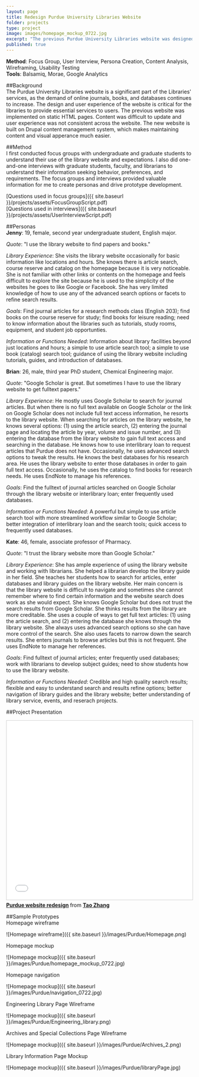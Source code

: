 ```yaml
---
layout: page
title: Redesign Purdue University Libraries Website
folder: projects
type: project
image: images/homepage_mockup_0722.jpg
excerpt: "The previous Purdue University Libraries website was designed several years ago. It was based on static HTML pages and there were usability issues due to inconsistency and outdated content. A redesign was needed to introduce a content management system and establish a consistent content strategy. I worked as a user experience researcher/designer to lead the redesign effort. I applied a typical user-centered design process for this project, starting from user research, persona creation, prototyping, implementation, to iterative user testing."
published: true
---
```



**Method**: Focus Group, User Interview, Persona Creation, Content Analysis, Wireframing, Usability Testing    
**Tools**: Balsamiq, Morae, Google Analytics

##Background  
The Purdue University Libraries website is a significant part of the Libraries' services, as the demand of online journals, books, and databases continues to increase. The design and user experience of the website is critical for the libraries to provide essential services to users. The previous website was implemented on static HTML pages. Content was difficult to update and user experience was not consistent across the website. The new website is built on Drupal content management system, which makes maintaining content and visual apperance much easier.

##Method    
I first conducted focus groups with undergraduate and graduate students to understand their use of the library website and expectations. I also did one-and-one interviews with graduate students, faculty, and librarians to understand their information seeking behavior, preferences, and requirements. The focus groups and interviews provided valuable information for me to create personas and drive prototype development.  

[Questions used in focus groups]({{ site.baseurl }}/projects/assets/FocusGroupScript.pdf)      
[Questions used in interviews]({{ site.baseurl }}/projects/assets/UserInterviewScript.pdf)  

##Personas  
**Jenny**: 19, female, second year undergraduate student, English major.  

*Quote*: "I use the library website to find papers and books."

*Library Experience*: She visits the library website occasionally for basic information like locations and hours. She knows there is article search, course reserve and catalog on the homepage because it is very noticeable. She is not familiar with other links or contents on the homepage and feels difficult to explore the site because he is used to the simplicity of the websites he goes to like Google or Facebook. She has very limited knowledge of how to use any of the advanced search options or facets to refine search results.

*Goals*: Find journal articles for a research methods class (English 203); find books on the course reserve for study; find books for leisure reading; need to know information about the libraries such as tutorials, study rooms, equipment, and student job opportunties.

*Information or Functions Needed*: Information about library facilities beyond just locations and hours; a simple to use article search tool; a simple to use book (catalog) search tool; guidance of using the library website including tutorials, guides, and introduction of databases.  


**Brian**: 26, male, third year PhD student, Chemical Engineering major.

*Quote*: "Google Scholar is great. But sometimes I have to use the library website to get fulltext papers."

*Library Experience*: He mostly uses Google Scholar to search for journal articles. But when there is no full text available on Google Scholar or the link on Google Scholar does not include full text access information, he resorts to the library website. When searching for articles on the library website, he knows several options: (1) using the article search, (2) entering the journal page and locating the article by year, volume and issue number, and (3) entering the database from the library website to gain full text access and searching in the database. He knows how to use interlibrary loan to request articles that Purdue does not have. Occasionally, he uses advanced search options to tweak the results. He knows the best databases for his research area. He uses the library website to enter those databases in order to gain full text access. Occasionally, he uses the catalog to find books for research needs. He uses EndNote to manage his references.

*Goals*: Find the fulltext of journal articles searched on Google Scholar through the library website or interlibrary loan; enter frequently used databases.

*Information or Functions Needed*: A powerful but simple to use article search tool with more streamlined workflow similar to Google Scholar; better integration of interlibrary loan and the search tools; quick access to frequently used databases.


**Kate**: 46, female, associate professor of Pharmacy.

*Quote*: "I trust the library website more than Google Scholar."

*Library Experience*: She has ample experience of using the library website and working with librarians. She helped a librarian develop the library guide in her field. She teaches her students how to search for articles, enter databases and library guides on the library website. Her main concern is that the library website is difficult to navigate and sometimes she cannot remember where to find certain information and the website search does work as she would expect. She knows Google Scholar but does not trust the search results from Google Scholar. She thinks results from the library are more creditable. She uses a couple of ways to get full text articles: (1) using the article search, and (2) entering the database she knows through the library website. She always uses advanced search options so she can have more control of the search. She also uses facets to narrow down the search results. She enters journals to browse articles but this is not frequent. She uses EndNote to manage her references.

*Goals*: Find fulltext of journal articles; enter frequently used databases; work with librarians to develop subject guides; need to show students how to use the library website.

*Information or Functions Needed*: Credible and high quality search results; flexible and easy to understand search and results refine options; better navigation of library guides and the library website; better understanding of library service, events, and reserach projects.

##Project Presentation
<iframe src="//www.slideshare.net/slideshow/embed_code/key/6K3qadW0lCduqU" width="595" height="485" frameborder="0" marginwidth="0" marginheight="0" scrolling="no" style="border:1px solid #CCC; border-width:1px; margin-bottom:5px; max-width: 100%;" allowfullscreen> </iframe> <div style="margin-bottom:5px"> <strong> <a href="//www.slideshare.net/jimmie/purdue-website-redesign" title="Purdue website redesign" target="_blank">Purdue website redesign</a> </strong> from <strong><a href="//www.slideshare.net/jimmie" target="_blank">Tao Zhang</a></strong> </div>

##Sample Prototypes  
Homepage wireframe

![Homepage wireframe]({{ site.baseurl }}/images/Purdue/Homepage.png)

Homepage mockup

![Homepage mockup]({{ site.baseurl }}/images/Purdue/homepage_mockup_0722.jpg)

Homepage navigation

![Homepage mockup]({{ site.baseurl }}/images/Purdue/navigation_0722.jpg)

Engineering Library Page Wireframe

![Homepage mockup]({{ site.baseurl }}/images/Purdue/Engineering_library.png)

Archives and Special Collections Page Wireframe

![Homepage mockup]({{ site.baseurl }}/images/Purdue/Archives_2.png)

Library Information Page Mockup

![Homepage mockup]({{ site.baseurl }}/images/Purdue/libraryPage.jpg)
